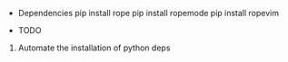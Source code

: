 * Dependencies
pip install rope
pip install ropemode
pip install ropevim

* TODO

 1. Automate the installation of python deps
